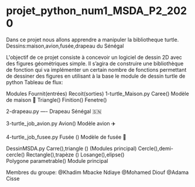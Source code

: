 # projet_python_num1_MSDA_P2_2020
Dans ce projet nous allons apprendre a manipuler la  bibliotheque turtle.
Dessins:maison,avion,fusée,drapeau du Sénégal 

L'objectif de ce projet consiste à concevoir un logiciel de dessin 2D avec des figures géométriques
simple. Il s’agira de construire une bibliothèque de fonction qui va implémenter un certain nombre de 
fonctions permettant de dessiner des figures en utilisant à la base le module de dessin turtle de python
Tableau de flux:


Modules                Fournit(entrées)             Recoit(sorties)
1-turtle_Maison.py       Caree()                 Modèle de maison 🏡 
                        Triangle()
                        Finition()
                        Fenetre()

2-drapeau.py             —-                       Drapeau Sénégal 🇸🇳 

3-turtle_job_avion.py     Avion()                  Modèle avion ✈️ 

4-turtle_job_fusee.py     Fusée ()                 Modèle de fusée 🚀 
                     
DessinMSDA.py            Carre(),triangle ()
 (Modules principal)       Cercle(),demi-cercle()
                         Rectangle(),trapèze ()
                         Losange(),elipse()                            
                         Polygone parametrable()      Module principal 
                         


Membres du groupe:
@Khadim Mbacke Ndiaye 
@Mohamed Diouf
@Adama Cisse
